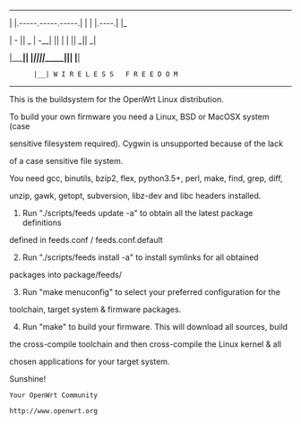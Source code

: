   _______                     ________        __

 |       |.-----.-----.-----.|  |  |  |.----.|  |_

 |   -   ||  _  |  -__|     ||  |  |  ||   _||   _|

 |_______||   __|_____|__|__||________||__|  |____|

          |__| W I R E L E S S   F R E E D O M

 -----------------------------------------------------



This is the buildsystem for the OpenWrt Linux distribution.



To build your own firmware you need a Linux, BSD or MacOSX system (case

sensitive filesystem required). Cygwin is unsupported because of the lack

of a case sensitive file system.



You need gcc, binutils, bzip2, flex, python3.5+, perl, make, find, grep, diff,

unzip, gawk, getopt, subversion, libz-dev and libc headers installed.



1. Run "./scripts/feeds update -a" to obtain all the latest package definitions

defined in feeds.conf / feeds.conf.default



2. Run "./scripts/feeds install -a" to install symlinks for all obtained

packages into package/feeds/



3. Run "make menuconfig" to select your preferred configuration for the

toolchain, target system & firmware packages.



4. Run "make" to build your firmware. This will download all sources, build

the cross-compile toolchain and then cross-compile the Linux kernel & all

chosen applications for your target system.



Sunshine!

	Your OpenWrt Community

	http://www.openwrt.org
